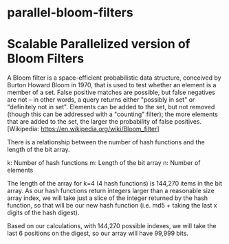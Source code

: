 # parallel-bloom-filters
Scalable Parallelized version of Bloom Filters
==============================================

A Bloom filter is a space-efficient probabilistic data structure, conceived by Burton Howard Bloom in 1970, that is used to test whether an element is a member of a set. False positive matches are possible, but false negatives are not – in other words, a query returns either "possibly in set" or "definitely not in set". Elements can be added to the set, but not removed (though this can be addressed with a "counting" filter); the more elements that are added to the set, the larger the probability of false positives. [Wikipedia: https://en.wikipedia.org/wiki/Bloom_filter]

There is a relationship between the number of hash functions and the length of the bit array.

k: Number of hash functions
m: Length of the bit array
n: Number of elements

The length of the array for k=4 (4 hash functions) is 144,270 items in the bit array.
As our hash functions return integers larger than a reasonable size array index, we will take just a slice of the integer returned by the hash function, so that will be our new hash function (i.e. md5 + taking the last x digits of the hash digest).

Based on our calculations, with 144,270 possible indexes, we will take the last 6 positions on the digest, so our array will have 99,999 bits.